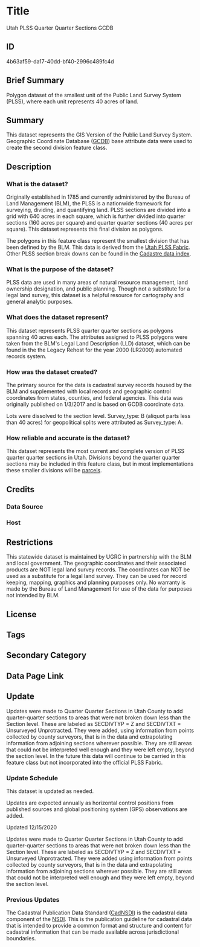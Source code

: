 # Title

Utah PLSS Quarter Quarter Sections GCDB

## ID

4b63af59-da17-40dd-bf40-2996c489fc4d

## Brief Summary

Polygon dataset of the smallest unit of the Public Land Survey System (PLSS), where each unit represents 40 acres of land.

## Summary

This dataset represents the GIS Version of the Public Land Survey System. Geographic Coordinate Database ([GCDB](https://www.sciencebase.gov/catalog/item/4f4e4a7fe4b07f02db648dce)) base attribute data were used to create the second division feature class.

## Description

### What is the dataset?

Originally established in 1785 and currently administered by the Bureau of Land Management (BLM), the PLSS is a nationwide framework for surveying, dividing, and quantifying land. PLSS sections are divided into a grid with 640 acres in each square, which is further divided into quarter sections (160 acres per square) and quarter quarter sections (40 acres per square). This dataset represents this final division as polygons.

The polygons in this feature class represent the smallest division that has been defined by the BLM. This data is derived from the [Utah PLSS Fabric](https://gis.utah.gov/products/sgid/cadastre/parcel-fabric/). Other PLSS section break downs can be found in the [Cadastre data index](https://gis.utah.gov/products/sgid/cadastre/).

### What is the purpose of the dataset?

PLSS data are used in many areas of natural resource management, land ownership designation, and public planning. Though not a substitute for a legal land survey, this dataset is a helpful resource for cartography and general analytic purposes.

### What does the dataset represent?

This dataset represents PLSS quarter quarter sections as polygons spanning 40 acres each. The attributes assigned to PLSS polygons were taken from the BLM's Legal Land Description (LLD) dataset, which can be found in the the Legacy Rehost for the year 2000 (LR2000) automated records system.

### How was the dataset created?

The primary source for the data is cadastral survey records housed by the BLM and supplemented with local records and geographic control coordinates from states, counties, and federal agencies. This data was originally published on 1/3/2017 and is based on GCDB coordinate data.

<!--- I admit I don't know what this next paragraph refers to. Is it worth including for those that use this dataset regularly? -->

Lots were dissolved to the section level. Survey_type: B (aliquot parts less than 40 acres) for geopolitical splits were attributed as Survey_type: A.

### How reliable and accurate is the dataset?

This dataset represents the most current and complete version of PLSS quarter quarter sections in Utah. Divisions beyond the quarter quarter sections may be included in this feature class, but in most implementations these smaller divisions will be [parcels](https://gis.utah.gov/products/sgid/cadastre/parcels/).

## Credits

### Data Source

### Host

## Restrictions

This statewide dataset is maintained by UGRC in partnership with the BLM and local government. The geographic coordinates and their associated products are NOT legal land survey records. The coordinates can NOT be used as a substitute for a legal land survey. They can be used for record keeping, mapping, graphics and planning purposes only. No warranty is made by the Bureau of Land Management for use of the data for purposes not intended by BLM.

## License

## Tags

## Secondary Category

## Data Page Link

## Update

Updates were made to Quarter Quarter Sections in Utah County to add quarter-quarter sections to areas that were not broken down less than the Section level. These are labeled as SECDIVTYP = Z and SECDIVTXT = Unsurveyed Unprotracted. They were added, using information from points collected by county surveyors, that is in the data and extrapolating information from adjoining sections wherever possible. They are still areas that could not be interpreted well enough and they were left empty, beyond the section level. In the future this data will continue to be carried in this feature class but not incorporated into the official PLSS Fabric.

### Update Schedule

This dataset is updated as needed.

Updates are expected annually as horizontal control positions from published sources and global positioning system (GPS) observations are added.

Updated 12/15/2020

Updates were made to Quarter Quarter Sections in Utah County to add quarter-quarter sections to areas that were not broken down less than the Section level. These are labeled as SECDIVTYP = Z and SECDIVTXT = Unsurveyed Unprotracted. They were added using information from points collected by county surveyors, that is in the data and extrapolating information from adjoining sections wherever possible. They are still areas that could not be interpreted well enough and they were left empty, beyond the section level.

### Previous Updates

The Cadastral Publication Data Standard ([CadNSDI](https://hub.arcgis.com/maps/BLM-EGIS::blm-natl-public-plss-cadnsdi/about)) is the cadastral data component of the [NSDI](https://www.fgdc.gov/nsdi/nsdi.html). This is the publication guideline for cadastral data that is intended to provide a common format and structure and content for cadastral information that can be made available across jurisdictional boundaries.
